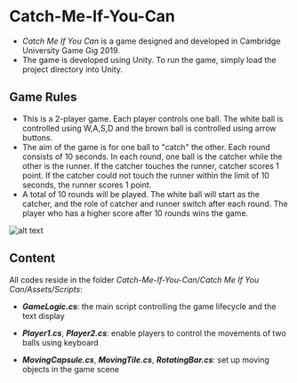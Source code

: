 # Catch-Me-If-You-Can
- *Catch Me If You Can* is a game designed and developed in Cambridge University Game Gig 2019. 
- The game is developed using Unity. To run the game, simply load the project directory into Unity.

## Game Rules
- This is a 2-player game. Each player controls one ball. The white ball is controlled using W,A,S,D and the brown ball is controlled using arrow buttons. 
- The aim of the game is for one ball to "catch" the other. Each round consists of 10 seconds. In each round, one ball is the catcher while the other is the runner. If the catcher touches the runner, catcher scores 1 point. If the catcher could not touch the runner within the limit of 10 seconds, the runner scores 1 point. 
- A total of 10 rounds will be played. The white ball will start as the catcher, and the role of catcher and runner switch after each round. The player who has a higher score after 10 rounds wins the game.



![alt text](https://github.com/charleschen01/Catch-Me-If-You-Can/blob/master/Game%20Scene.png)

## Content
All codes reside in the folder *Catch-Me-If-You-Can/Catch Me If You Can/Assets/Scripts*:
- ***GameLogic.cs***: the main script controlling the game lifecycle and the text display

- ***Player1.cs***, ***Player2.cs***: enable players to control the movements of two balls using keyboard

- ***MovingCapsule.cs***, ***MovingTile.cs***, ***RotatingBar.cs***: set up moving objects in the game scene

